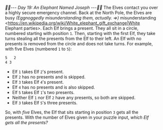 *:calendar::calendar:--- Day 19: An Elephant Named Joseph ---:calendar::calendar:*
The Elves contact you over a highly secure emergency channel. Back at the North Pole, the Elves are busy _(Eggnoggedly misunderstanding them, actually. =>)_ misunderstanding <https://en.wikipedia.org/wiki/White_elephant_gift_exchange|White Elephant parties>.
Each Elf brings a present. They all sit in a circle, numbered starting with position `1`. Then, starting with the first Elf, they take turns stealing all the presents from the Elf to their left.  An Elf with no presents is removed from the circle and does not take turns.
For example, with five Elves (numbered `1` to `5`):
```  1
5   2
4 3
```

- Elf `1` takes Elf `2`'s present.
- Elf `2` has no presents and is skipped.
- Elf `3` takes Elf `4`'s present.
- Elf `4` has no presents and is also skipped.
- Elf `5` takes Elf `1`'s two presents.
- Neither Elf `1` nor Elf `2` have any presents, so both are skipped.
- Elf `3` takes Elf `5`'s three presents.

So, with *five* Elves, the Elf that sits starting in position `3` gets all the presents.
With the number of Elves given in your puzzle input, *which Elf gets all the presents?*
